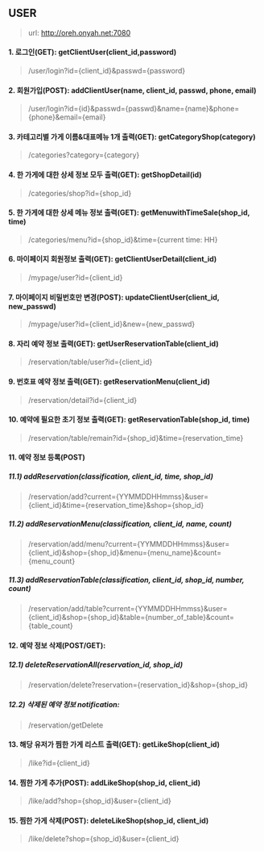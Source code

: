 ## USER
> url: http://oreh.onyah.net:7080

#### 1. 로그인(GET): getClientUser(client_id,password)
> /user/login?id={client_id}&passwd={password}

#### 2. 회원가입(POST): addClientUser(name, client_id, passwd, phone, email)
> /user/login?id={id}&passwd={passwd}&name={name}&phone={phone}&email={email}

#### 3. 카테고리별 가게 이름&대표메뉴 1개 출력(GET): getCategoryShop(category)
> /categories?category={category}

#### 4. 한 가게에 대한 상세 정보 모두 출력(GET): getShopDetail(id)
> /categories/shop?id={shop_id}

#### 5. 한 가게에 대한 상세 메뉴 정보 출력(GET): getMenuwithTimeSale(shop_id, time)
> /categories/menu?id={shop_id}&time={current time: HH}

#### 6. 마이페이지 회원정보 출력(GET): getClientUserDetail(client_id)
> /mypage/user?id={client_id}

#### 7. 마이페이지 비밀번호만 변경(POST): updateClientUser(client_id, new_passwd)
> /mypage/user?id={client_id}&new={new_passwd}

#### 8. 자리 예약 정보 출력(GET): getUserReservationTable(client_id)
> /reservation/table/user?id={client_id}

#### 9. 번호표 예약 정보 출력(GET): getReservationMenu(client_id)
> /reservation/detail?id={client_id}

#### 10. 예약에 필요한 초기 정보 출력(GET): getReservationTable(shop_id, time)
> /reservation/table/remain?id={shop_id}&time={reservation_time}

#### 11. 예약 정보 등록(POST)
##### 11.1) addReservation(classification, client_id, time, shop_id)
> /reservation/add?current={YYMMDDHHmmss}&user={client_id}&time={reservation_time}&shop={shop_id}

##### 11.2) addReservationMenu(classification, client_id, name, count)
> /reservation/add/menu?current={YYMMDDHHmmss}&user={client_id}&shop={shop_id}&menu={menu_name}&count={menu_count}

##### 11.3) addReservationTable(classification, client_id, shop_id, number, count)
> /reservation/add/table?current={YYMMDDHHmmss}&user={client_id}&shop={shop_id}&table={number_of_table}&count={table_count}

#### 12. 예약 정보 삭제(POST/GET): 
##### 12.1) deleteReservationAll(reservation_id, shop_id)
> /reservation/delete?reservation={reservation_id}&shop={shop_id}
##### 12.2) 삭제된 예약 정보 notification:
> /reservation/getDelete

#### 13. 해당 유저가 찜한 가게 리스트 출력(GET): getLikeShop(client_id)
> /like?id={client_id}

#### 14. 찜한 가게 추가(POST): addLikeShop(shop_id, client_id)
> /like/add?shop={shop_id}&user={client_id}

#### 15. 찜한 가게 삭제(POST): deleteLikeShop(shop_id, client_id)
> /like/delete?shop={shop_id}&user={client_id}

